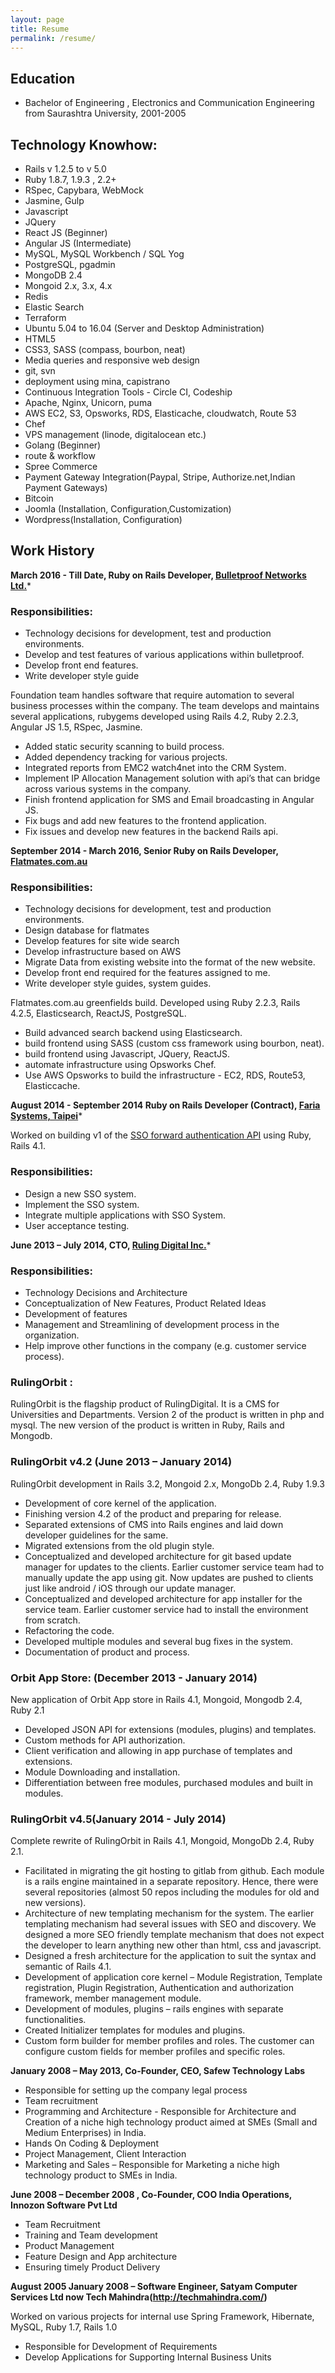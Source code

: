 ```yaml
---
layout: page
title: Resume
permalink: /resume/
---
```


## Education

- Bachelor of Engineering , Electronics and Communication Engineering from Saurashtra University, 2001-2005

## Technology Knowhow:
- Rails v 1.2.5 to v 5.0
- Ruby 1.8.7, 1.9.3 , 2.2+
- RSpec, Capybara, WebMock
- Jasmine, Gulp
- Javascript
- JQuery
- React JS (Beginner)
- Angular JS (Intermediate)
- MySQL, MySQL Workbench / SQL Yog
- PostgreSQL, pgadmin
- MongoDB 2.4
- Mongoid 2.x, 3.x, 4.x
- Redis
- Elastic Search
- Terraform
- Ubuntu 5.04 to 16.04 (Server and Desktop Administration)
- HTML5
- CSS3, SASS (compass, bourbon, neat)
- Media queries and responsive web design
- git, svn
- deployment using mina, capistrano
- Continuous Integration Tools - Circle CI, Codeship
- Apache, Nginx, Unicorn, puma
- AWS EC2, S3, Opsworks, RDS, Elasticache, cloudwatch, Route 53
- Chef
- VPS management (linode, digitalocean etc.)
- Golang (Beginner)
- route & workflow
- Spree Commerce
- Payment Gateway Integration(Paypal, Stripe, Authorize.net,Indian Payment Gateways)
- Bitcoin
- Joomla (Installation, Configuration,Customization)
- Wordpress(Installation, Configuration)

## Work History

**March 2016 ­- Till Date, Ruby on Rails Developer, [Bulletproof Networks Ltd.](https://bulletproof.net.au)***

### Responsibilities:

- Technology decisions for development, test and production environments.
- Develop and test features of various applications within bulletproof.
- Develop front end features.
- Write developer style guide

Foundation team handles software that require automation to several business processes within the company. The team develops and maintains several applications, rubygems developed using
Rails 4.2, Ruby 2.2.3, Angular JS 1.5, RSpec, Jasmine.

- Added static security scanning to build process.
- Added dependency tracking for various projects.
- Integrated reports from EMC2 watch4net into the CRM System.
- Implement IP Allocation Management solution with api’s that can bridge across various
systems in the company.
- Finish frontend application for SMS and Email broadcasting in Angular JS.
- Fix bugs and add new features to the frontend application.
- Fix issues and develop new features in the backend Rails api.

**September 2014 - March 2016, Senior Ruby on Rails Developer, [Flatmates.com.au](http://flatmates.com.au)**

### Responsibilities:

- Technology decisions for development, test and production environments.
- Design database for flatmates
- Develop features for site wide search
- Develop infrastructure based on AWS
- Migrate Data from existing website into the format of the new website.
- Develop front end required for the features assigned to me.
- Write developer style guides, system guides.

Flatmates.com.au greenfields build. Developed using Ruby 2.2.3, Rails 4.2.5, Elasticsearch, ReactJS, PostgreSQL.

- Build advanced search backend using Elasticsearch.
- build frontend using SASS (custom css framework using bourbon, neat).
- build frontend using Javascript, JQuery, ReactJS.
- automate infrastructure using Opsworks Chef.
- Use AWS Opsworks to build the infrastructure - EC2, RDS, Route53, Elasticcache.

**August 2014 - September 2014 Ruby on Rails Developer (Contract), [Faria Systems, Taipei](http://faria.co)***

Worked on building v1 of the [SSO forward authentication API](https://develop.faria.co/launchpad/#integration) using Ruby, Rails 4.1.

### Responsibilities:
- Design a new SSO system.
- Implement the SSO system.
- Integrate multiple applications with SSO System.
- User acceptance testing.

**June 2013 – July 2014, CTO, [Ruling Digital Inc.](http://www.rulingcom.com/main.php)***

### Responsibilities:
- Technology Decisions and Architecture
- Conceptualization of New Features, Product Related Ideas
- Development of features
- Management and Streamlining of development process in the organization.
- Help improve other functions in the company (e.g. customer service process).

### RulingOrbit :
RulingOrbit is the flagship product of RulingDigital. It is a CMS for Universities and Departments. Version 2 of the product is written in php and mysql. The new version of the product is written in Ruby, Rails and Mongodb.

### RulingOrbit v4.2 (June 2013 – January 2014)

RulingOrbit development in Rails 3.2, Mongoid 2.x, MongoDb 2.4, Ruby 1.9.3

- Development of core kernel of the application.
- Finishing version 4.2 of the product and preparing for release.
- Separated extensions of CMS into Rails engines and laid down developer guidelines
for the same.
- Migrated extensions from the old plugin style.
- Conceptualized and developed architecture for git based update manager for updates to
the clients. Earlier customer service team had to manually update the app using git.
Now updates are pushed to clients just like android / iOS through our update manager.
- Conceptualized and developed architecture for app installer for the service team.
Earlier customer service had to install the environment from scratch.
- Refactoring the code.
- Developed multiple modules and several bug fixes in the system.
- Documentation of product and process.


### Orbit App Store: (December 2013 - January 2014)

New application of Orbit App store in Rails 4.1, Mongoid, Mongodb 2.4, Ruby 2.1

- Developed JSON API for extensions (modules, plugins) and templates.
- Custom methods for API authorization.
- Client verification and allowing in app purchase of templates and extensions.
- Module Downloading and installation.
- Differentiation between free modules, purchased modules and built in modules.

### RulingOrbit v4.5(January 2014 - July 2014)

Complete rewrite of RulingOrbit in Rails 4.1, Mongoid, MongoDb 2.4, Ruby 2.1.

- Facilitated in migrating the git hosting to gitlab from github. Each module is a rails engine maintained in a separate repository. Hence, there were several repositories (almost 50 repos including the modules for old and new versions).
- Architecture of new templating mechanism for the system. The earlier templating mechanism had several issues with SEO and discovery. We designed a more SEO friendly template mechanism that does not expect the developer to learn anything new other than html, css and javascript.
- Designed a fresh architecture for the application to suit the syntax and semantic of Rails 4.1.
- Development of application core kernel – Module Registration, Template registration, Plugin Registration, Authentication and authorization framework, member management module.
- Development of modules, plugins – rails engines with separate functionalities.
- Created Initializer templates for modules and plugins.
- Custom form builder for member profiles and roles. The customer can configure custom fields for member profiles and specific roles.

**January 2008 – May 2013, Co-Founder, CEO, Safew Technology Labs**

- Responsible for setting up the company legal process
- Team recruitment
- Programming and Architecture - Responsible for Architecture and Creation of a niche high technology product aimed at SMEs (Small and Medium Enterprises) in India.
- Hands On Coding & Deployment
- Project Management, Client Interaction
- Marketing and Sales – Responsible for Marketing a niche high technology product to SMEs in India.

**June 2008 – December 2008 , Co-Founder, COO India Operations, Innozon Software Pvt Ltd**

- Team Recruitment
- Training and Team development
- Product Management
- Feature Design and App architecture
- Ensuring timely Product Delivery

**August 2005  January 2008 – Software Engineer, Satyam Computer Services Ltd now Tech Mahindra(http://techmahindra.com/)**

Worked on various projects for internal use Spring Framework, Hibernate, MySQL, Ruby 1.7, Rails 1.0

- Responsible for Development of Requirements
- Develop Applications for Supporting Internal Business Units
